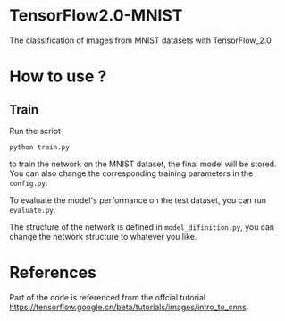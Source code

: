 # TensorFlow2.0-MNIST
The classification of images from MNIST datasets with TensorFlow_2.0

# How to use ?
## Train
Run the script
```
python train.py
```
to train the network on the MNIST dataset, the final model will be stored. You can also change the corresponding training parameters in the `config.py`.<br/>

To evaluate the model's performance on the test dataset, you can run `evaluate.py`.<br/>

The structure of the network is defined in `model_difinition.py`, you can change the network structure to whatever you like.<br/>

# References
Part of the code is referenced from the offcial tutorial https://tensorflow.google.cn/beta/tutorials/images/intro_to_cnns.
